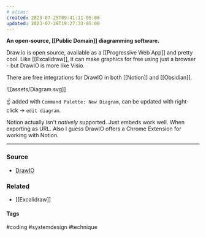```yaml
---
# alias:
created: 2023-07-25T09:41:11-05:00
updated: 2023-07-28T19:27:33-05:00
---
```

**An open-source, [[Public Domain]] diagramming software.**

Draw.io is open source, available as a [[Progressive Web App]] and pretty cool. Like [[Excalidraw]], it can make graphics for free using just a browser - but DrawIO is more like Visio.

There are free integrations for DrawIO in both [[Notion]] and [[Obsidian]].

![[assets/Diagram.svg]]

☝️ added with `Command Palette: New Diagram`, can be updated with right-click -> `edit diagram`. 

Notion actually isn't *natively* supported. Just embeds work well. When exporting as URL. Also I guess DrawIO offers a Chrome Extension for working with Notion.

---
### Source
- [DrawIO](https://drawio.com)

### Related
- [[Excalidraw]]

#### Tags
#coding #systemdesign #technique 